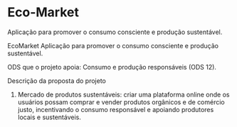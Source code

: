 # Eco-Market

Aplicação para promover o consumo consciente e produção sustentável.

EcoMarket
Aplicação para promover o consumo consciente e produção sustentável.

ODS que o projeto apoia:
Consumo e produção responsáveis (ODS 12).

Descrição da proposta do projeto
1. Mercado de produtos sustentáveis: criar uma plataforma online onde os usuários
possam comprar e vender produtos orgânicos e de comércio justo, incentivando o
consumo responsável e apoiando produtores locais e sustentáveis.